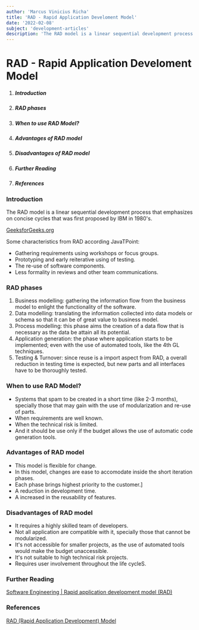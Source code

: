 ```yaml
---
author: 'Marcus Vinicius Richa'
title: 'RAD - Rapid Application Develoment Model'
date: '2022-02-08'
subject: 'development-articles'
description: 'The RAD model is a linear sequential development process that emphasizes on concise cycles that was first proposed by IBM in 1980.'
---
```


# RAD - Rapid Application Develoment Model

1. ##### Introduction    
2. ##### RAD phases
3. ##### When to use RAD Model?  
4. ##### Advantages of RAD model
5. ##### Disadvantages of RAD model
6. ##### Further Reading
7. ##### References

### Introduction 

The RAD model is a linear sequential development process that emphasizes on concise cycles that was first proposed by IBM in 1980's.

[GeeksforGeeks.org](https://www.geeksforgeeks.org/software-engineering-rapid-application-development-model-rad/)

Some characteristics from RAD according JavaTPoint:

- Gathering requirements using workshops or focus groups.
- Prototyping and early reiterative using of testing.
- The re-use of software components.
- Less formality in reviews and other team communications.

### RAD phases

1. Business modelling: gathering the information flow from the business model to enlight the functionality of the software.
2. Data modelling: translating the information collected into data models or schema so that it can be of great value to business model.
3. Process modelling: this phase aims the creation of a data flow that is necessary as the data be attain all its potential.
4. Application generation: the phase where application starts to be implemented; even with the use of automated tools, like the 4th GL techniques.
5. Testing & Turnover: since reuse is a import aspect from RAD, a overall reduction in testing time is expected, but new parts and all interfaces have to be thoroughly tested.

### When to use RAD Model?

- Systems that spam to be created in a short time (like 2-3 months), specially those that may gain with the use of modularization and re-use of parts.
- When requirements are well known.
- When the technical risk is limited.
- And it should be use only if the budget allows the use of automatic code generation tools.


### Advantages of RAD model

- This model is flexible for change.
- In this model, changes are ease to accomodate inside the short iteration phases.
- Each phase brings highest priority to the customer.]
- A reduction in development time.
- A increased in the reusability of features.

### Disadvantages of RAD model

- It requires a highly skilled team of developers.
- Not all application are compatible with it, specially those that cannot be modularized.
- It's not accessible for smaller projects, as the use of automated tools would make the budget unaccessible.
- It's not suitable to high technical risk projects.
- Requires user involvement throughout the life cycleS.



### Further Reading

[Software Engineering | Rapid application development model (RAD)](https://www.geeksforgeeks.org/software-engineering-rapid-application-development-model-rad/)

### References

[RAD (Rapid Application Development) Model](https://www.javatpoint.com/software-engineering-rapid-application-development-model)



